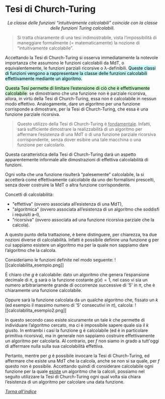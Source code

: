 # Tesi di Church-Turing
$$
\textit{La classe delle funzioni “intuitivamente calcolabili” coincide con la classe delle funzioni Turing calcolabili.}
$$

> Si tratta chiaramente di una tesi indimostrabile, vista l’impossibilità di maneggiare formalmente (= matematicamente) la nozione di “intuitivamente calcolabile”.

Accettando la Tesi di Church-Turing si osserva immediatamente la notevole importanza che assumono le funzioni calcolabili da MdT, o equivalentemente, le funzioni parziali ricorsive o λ-definibili. <mark style="background: #ABF7F7A6;">Queste classi di funzioni vengono a rappresentare la classe delle funzioni calcolabili effettivamente mediante un algoritmo. </mark>

<mark style="background: #BBFABBA6;">Questa Tesi permette di limitare l’estensione di ciò che è effettivamente calcolabile</mark>: se dimostriamo che una funzione non è parziale ricorsiva, allora, in virtù della Tesi di Church-Turing, essa non è calcolabile in nessun modo effettivo. Analogamente, dare un algoritmo per una funzione corrisponde a dimostrare, per la Tesi di Church-Turing, che essa è una funzione parziale ricorsiva.

> Questo utilizzo della Tesi di Church-Turing è <u>fondamentale</u>. Infatti, sarà sufficiente dimostrare la realizzabilità di un algoritmo per affermare l’esistenza di una MdT o di una funzione parziale ricorsiva corrispondente, senza dover esibire una tale macchina o una funzione per calcolarlo.

Questa caratteristica della Tesi di Church-Turing darà un aspetto apparentemente informale alle dimostrazioni di effettiva calcolabilità di funzioni.

Ogni volta che una funzione risulterà “palesemente” calcolabile, la si accetterà come effettivamente calcolabile da uno dei formalismi prescelti, senza dover costruire la MdT o altra funzione corrispondente. 

Concetti di calcolabilità:
- "effettiva" (ovvero associata all’esistenza di una MdT), 
- "algoritmica" (ovvero associata all’esistenza di un algoritmo che soddisfi i requisiti a–l),
- "ricorsiva" (ovvero associata ad una funzione ricorsiva parziale che la calcola).

A questo punto della trattazione, è bene distinguere, per chiarezza, tra due nozioni diverse di calcolabilità. Infatti è possibile definire una funzione g per cui sappiamo esistere un algoritmo ma per la quale non sappiamo dare l’algoritmo che la calcola.

Consideriamo le funzioni definite nel modo seguente:
![[calcolabilita_esempio.png]]

È chiaro che $g$ è calcolabile: dato un algoritmo che genera l’espansione decimale di $π$, g sarà o la funzione costante $g(x) = 1$, nel caso vi sia un numero arbitrariamente grande di occorrenze successive di '5' in $π$, che è chiaramente una funzione calcolabile.

Oppure sarà la funzione calcolata da un qualche algoritmo che, fissato un $k$ (ed esempio il massimo numero di '5' consecutivi in $π$), calcola:
![[calcolabilita_esempio2.png]]

In questo secondo caso esiste sicuramente un tale $k$ che permette di individuare l’algoritmo cercato, ma ci è impossibile sapere quale sia il $k$ giusto. In entrambi i casi la funzione g è calcolabile (ed è in particolare primitiva ricorsiva), ma in generale non sappiamo costruire effettivamente un algoritmo per calcolarla. 
Al contrario, per $f$ non siamo in grado a tutt'oggi di affermare nulla sulla sua calcolabilità effettiva. 

Pertanto, mentre per $g$ è possibile invocare la Tesi di Church-Turing, ed affermare che esiste una MdT che la calcola, anche se non si sa quale, per $f$ questo non è possibile. 
Accettando quindi di considerare calcolabile ogni funzione per la quale <u>esiste</u> un algoritmo che la calcoli, possiamo nel seguito utilizzare la Tesi di Church-Turing ogni qual volta sia chiara l’esistenza di un algoritmo per calcolare una data funzione.

[_Torna all'indice_](#Tesi%20di%20Church-Turing)